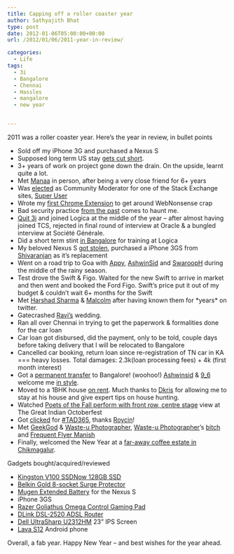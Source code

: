 ```yaml
---
title: Capping off a roller coaster year
author: Sathyajith Bhat
type: post
date: 2012-01-06T05:00:00+00:00
url: /2012/01/06/2011-year-in-review/

categories:
  - Life
tags:
  - 3i
  - Bangalore
  - Chennai
  - Hassles
  - mangalore
  - new year


---
```

2011 was a roller coaster year. Here’s the year in review, in bullet points

  * Sold off my iPhone 3G and purchased a Nexus S
  * Supposed long term US stay [gets cut short][1].
  * 3+ years of work on project gone down the drain. On the upside, learnt quite a lot.
  * Met [Manaa][2] in person, after being a very close friend for 6+ years
  * Was [elected][3] as Community Moderator for one of the Stack Exchange sites, [Super User][4]
  * Wrote my [first Chrome Extension][5] to get around WebNonsense crap
  * Bad security practice [from the past][6] comes to haunt me.
  * [Quit 3i][7] and joined Logica at the middle of the year – after almost having joined TCS, rejected in final round of interview at Oracle & a bungled interview at Société Générale.
  * Did a short term stint [in Bangalore][8] for training at Logica
  * My beloved Nexus S [got stolen][9], purchased a iPhone 3GS from [Shivaranjan][10] as it’s replacement
  * Went on a road trip to Goa with [Appy][11], [AshwinSid][12] and [SwaroopH][13] during the middle of the rainy season.
  * Test drove the Swift & Figo. Waited for the new Swift to arrive in market and then went and booked the Ford Figo. Swift’s price put it out of my budget & couldn’t wait 6+ months for the Swift
  * Met [Harshad Sharma][14] & [Malcolm][15] after having known them for \*years\* on twitter.
  * Gatecrashed [Ravi’s][16] wedding.
  * Ran all over Chennai in trying to get the paperwork & formalities done for the car loan
  * Car loan got disbursed, did the payment, only to be told, couple days before taking delivery that I will be relocated to Bangalore
  * Cancelled car booking, return loan since re-registration of TN car in KA === heavy losses. Total damages: 2.3k(loan processing fees) + 4k (first month interest)
  * Got a [permanent transfer][17] to Bangalore! (woohoo!) [Ashwinsid][12] & [9_6][18] welcome me [in style][19].
  * Moved to a 1BHK house [on rent][20]. Much thanks to [Dkris][21] for allowing me to stay at his house and give expert tips on house hunting.
  * Watched [Poets of the Fall perform with front row, centre stage][22] view at The Great Indian Octoberfest
  * Got [clicked][23] for [#TAD365][24], thanks [Roycin][25]!
  * Met [GeekGod][26] & [Waste-u Photographer][27], [Waste-u Photographer][27]’s [bitch][28] and [Frequent Flyer Manish][29]
  * Finally, welcomed the New Year at a [far-away coffee estate in Chikmagalur][30].

Gadgets bought/acquired/reviewed

  * [Kingston V100 SSDNow 128GB SSD][31]
  * [Belkin Gold 8-socket Surge Protector][32]
  * [Mugen Extended Battery][33] for the Nexus S
  * iPhone 3GS
  * [Razer Goliathus Omega Control Gaming Pad][34]
  * [DLink DSL-2520 ADSL Router][35]
  * [Dell UltraSharp U2312HM][36] 23” IPS Screen
  * [Lava S12][37] Android phone

Overall, a fab year. Happy New Year – and best wishes for the year ahead.

 [1]: https://sathyabh.at/2010/12/26/of-thanksgiving-trip-gadget-overloads-cancelled-christmas-trip-back-to-india/
 [2]: https://twitter.com/#!/khatteemithi
 [3]: https://blog.stackoverflow.com/2011/02/welcome-our-new-trilogy-moderators-for-2011/
 [4]: https://superuser.com
 [5]: https://sathyabh.at/2011/02/04/websense-redirect-my-first-chrome-extension/
 [6]: https://sathyabh.at/2011/05/09/my-unmonitored-gmail-account-gets-compromised/
 [7]: https://sathyabh.at/2011/04/22/goodbye-3i/
 [8]: https://sathyabh.at/2011/05/15/bangalored/
 [9]: https://sathyabh.at/2011/08/07/of-dead-hard-drives-stolen-phones-icici-bank-dumbassery/
 [10]: https://twitter.com/shivaranjan
 [11]: https://twitter.com/unitechy
 [12]: https://twitter.com/ashwinsid
 [13]: https://twitter.com/SwaroopH
 [14]: https://twitter.com/#!/hiway
 [15]: https://twitter.com/#!/mloclam
 [16]: https://twitter.com/#!/ravim85
 [17]: https://twitter.com/SathyaBhat/statuses/110975285003948032
 [18]: https://twitter.com/9_6
 [19]: https://twitter.com/#!/ashwinsid/statuses/115301206611595264
 [20]: https://twitter.com/ashwinsid/statuses/120438958848094208
 [21]: https://twitter.com/dkris
 [22]: https://www.flickr.com/photos/sathyabhat/sets/72157628124234656/
 [23]: https://www.flickr.com/photos/roycin/6314736600/in/faves-sathyabhat/
 [24]: https://t.royc.in/
 [25]: https://twitter.com/#!/roycind
 [26]: https://twitter.com/rambinggeek
 [27]: https://www.facebook.com/RishPhotography
 [28]: https://twitter.com/e_anurag
 [29]: https://twitter.com/m4n1sh
 [30]: https://www.flickr.com/photos/sathyabhat/sets/72157628673244635/
 [31]: https://sathyabh.at/2011/03/29/installing-the-kingston-v100-ssdnow-128gb-ssd-on-a-hp-envy-14/
 [32]: https://www.belkin.com/in/IWCatProductPage.process?Product_Id=481734
 [33]: https://sathyabh.at/2011/07/14/mugen-extended-battery-for-the-nexus-s-review/
 [34]: https://www.flipkart.com/gaming/mousepads/itmdyfyduhuv5za6?affid=sathyasath
 [35]: https://www.flipkart.com/computers/network-components/routers/itmd2a539czjjnrh?affid=sathyasath
 [36]: https://www.flickr.com/photos/sathyabhat/tags/2312hm
 [37]: https://techie-buzz.com/mobile-news/lava-s12-review.html

